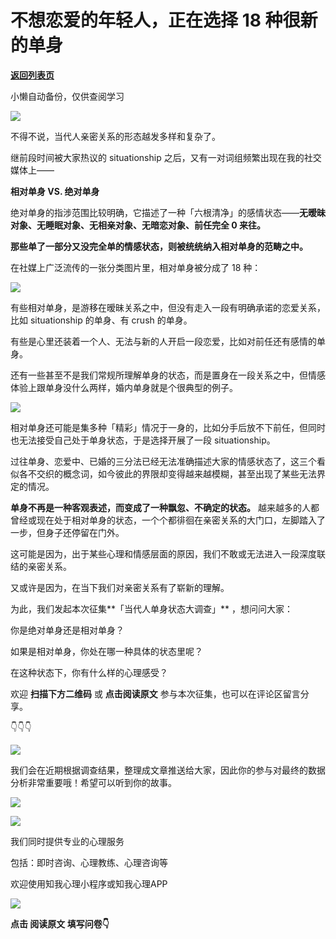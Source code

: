 # 不想恋爱的年轻人，正在选择 18 种很新的单身

[**返回列表页**](/gzh/KnowYourself)

小懒自动备份，仅供查阅学习

[![](https://mmbiz.qpic.cn/sz_mmbiz_jpg/Mz0ovPEFMRKXbLEIkRfEnJ94RWLXKYJcrXydsCEbdul3Zaicoa7lXYFt2jZhibia2lmO2X0mLOoN3y2R2YHP4OYJA/640?wx_fmt=jpeg&from;=appmsg)](
"link")

  

  

不得不说，当代人亲密关系的形态越发多样和复杂了。

  

继前段时间被大家热议的 situationship 之后，又有一对词组频繁出现在我的社交媒体上——

  

**相对单身 VS. 绝对单身**

  

绝对单身的指涉范围比较明确，它描述了一种「六根清净」的感情状态——**无暧昧对象、无睡眠对象、无相亲对象、无暗恋对象、前任完全 0 来往。**

  

**那些单了一部分又没完全单的情感状态，则被统统纳入相对单身的范畴之中。**

  

在社媒上广泛流传的一张分类图片里，相对单身被分成了 18 种：

  

![](https://mmbiz.qpic.cn/sz_mmbiz_jpg/Mz0ovPEFMRKXbLEIkRfEnJ94RWLXKYJcTsphoY2guyKz9JACCWzcicLRJ9VgongzLPGzFmAhyPyPnp64SlIcLJA/640?wx_fmt=jpeg&from;=appmsg)

  

有些相对单身，是游移在暧昧关系之中，但没有走入一段有明确承诺的恋爱关系，比如 situationship 的单身、有 crush 的单身。

  

有些是心里还装着一个人、无法与新的人开启一段恋爱，比如对前任还有感情的单身。

  

还有一些甚至不是我们常规所理解单身的状态，而是置身在一段关系之中，但情感体验上跟单身没什么两样，婚内单身就是个很典型的例子。

  

![](https://mmbiz.qpic.cn/sz_mmbiz_jpg/Mz0ovPEFMRKXbLEIkRfEnJ94RWLXKYJcdKz2WC1oJ18EkgV7NibynA8qficN5ia7BXDXqvbyoKkQX2wDZRhBSfPLQ/640?wx_fmt=jpeg&from;=appmsg)

  

相对单身还可能是集多种「精彩」情况于一身的，比如分手后放不下前任，但同时也无法接受自己处于单身状态，于是选择开展了一段 situationship。

  

过往单身、恋爱中、已婚的三分法已经无法准确描述大家的情感状态了，这三个看似各不交织的概念词，如今彼此的界限却变得越来越模糊，甚至出现了某些无法界定的情况。

  

**单身不再是一种客观表述，而变成了一种飘忽、不确定的状态。**
越来越多的人都曾经或现在处于相对单身的状态，一个个都徘徊在亲密关系的大门口，左脚踏入了一步，但身子还停留在门外。

  

这可能是因为，出于某些心理和情感层面的原因，我们不敢或无法进入一段深度联结的亲密关系。

  

又或许是因为，在当下我们对亲密关系有了崭新的理解。

  

为此，我们发起本次征集**「当代人单身状态大调查」** ，想问问大家：

  

你是绝对单身还是相对单身？

如果是相对单身，你处在哪一种具体的状态里呢？

在这种状态下，你有什么样的心理感受？

  

欢迎 **扫描下方二维码** 或 **点击阅读原文** 参与本次征集，也可以在评论区留言分享。

  

👇👇👇

![](https://mmbiz.qpic.cn/sz_mmbiz_png/Mz0ovPEFMRKXbLEIkRfEnJ94RWLXKYJccgZJFiaWGica9AQeF5LYe6fw0kQu2ic9bEC1sciaxBj8UicWEWelSrPdSDw/640?wx_fmt=png&from;=appmsg)

我们会在近期根据调查结果，整理成文章推送给大家，因此你的参与对最终的数据分析非常重要哦！希望可以听到你的故事。

![](https://mmbiz.qpic.cn/sz_mmbiz_png/Mz0ovPEFMRKXbLEIkRfEnJ94RWLXKYJchNibib0T2HPoe0HUjegiagaQpoxtdGErorBNZHHMDnZj0dicrp6jkx1cEQ/640?wx_fmt=png&from;=appmsg)

  

[![](https://mmbiz.qpic.cn/sz_mmbiz_jpg/Mz0ovPEFMRKXbLEIkRfEnJ94RWLXKYJcrXydsCEbdul3Zaicoa7lXYFt2jZhibia2lmO2X0mLOoN3y2R2YHP4OYJA/640?wx_fmt=jpeg&from;=appmsg)](
"link")

  

我们同时提供专业的心理服务

包括：即时咨询、心理教练、心理咨询等

欢迎使用知我心理小程序或知我心理APP

  

![](https://mmbiz.qpic.cn/sz_mmbiz_png/Mz0ovPEFMRKXbLEIkRfEnJ94RWLXKYJcuXPxoeBPIjpz5zqffe4paQmuJWcAtmbicrzFv9dMfdx0jR7KpoeAjXQ/640?wx_fmt=png&from;=appmsg)

**点击 阅读原文 填写问卷👇**  

